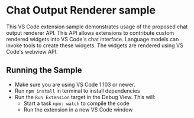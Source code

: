 # Chat Output Renderer sample

This VS Code extension sample demonstrates usage of the proposed chat output renderer API. This API allows extensions to
contribute custom rendered widgets into VS Code's chat interface. Language models can invoke tools to create these widgets. The widgets are rendered using VS Code's webview API.

## Running the Sample

- Make sure you are using VS Code 1.103 or newer.
- Run `npm install` in terminal to install dependencies
- Run the `Run Extension` target in the Debug View. This will:
  - Start a task `npm: watch` to compile the code
  - Run the extension in a new VS Code window
